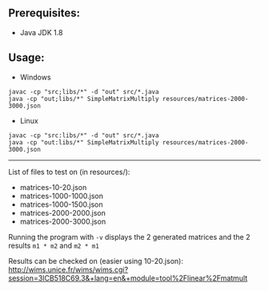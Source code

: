 <h2>Prerequisites:</h2>

- Java JDK 1.8

<h2>Usage:</h2>

- Windows
```
javac -cp "src;libs/*" -d "out" src/*.java
java -cp "out;libs/*" SimpleMatrixMultiply resources/matrices-2000-3000.json
```

- Linux
```
javac -cp "src:libs/*" -d "out" src/*.java
java -cp "out:libs/*" SimpleMatrixMultiply resources/matrices-2000-3000.json
```

<hr />

List of files to test on (in resources/):
- matrices-10-20.json
- matrices-1000-1000.json
- matrices-1000-1500.json
- matrices-2000-2000.json
- matrices-2000-3000.json

Running the program with `-v` displays the 2 generated matrices and the 2 results `m1 * m2` and `m2 * m1`

Results can be checked on (easier using 10-20.json): http://wims.unice.fr/wims/wims.cgi?session=3ICB518C69.3&+lang=en&+module=tool%2Flinear%2Fmatmult
